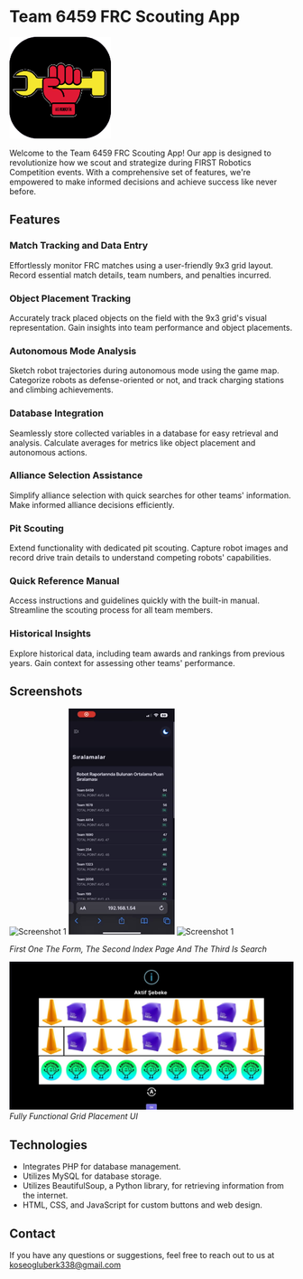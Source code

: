 # Team 6459 FRC Scouting App

![App Logo](/img/svg/apple-touch-icon.png)

Welcome to the Team 6459 FRC Scouting App! Our app is designed to revolutionize how we scout and strategize during FIRST Robotics Competition events. With a comprehensive set of features, we're empowered to make informed decisions and achieve success like never before.

## Features

### Match Tracking and Data Entry
Effortlessly monitor FRC matches using a user-friendly 9x3 grid layout. Record essential match details, team numbers, and penalties incurred.

### Object Placement Tracking
Accurately track placed objects on the field with the 9x3 grid's visual representation. Gain insights into team performance and object placements.

### Autonomous Mode Analysis
Sketch robot trajectories during autonomous mode using the game map. Categorize robots as defense-oriented or not, and track charging stations and climbing achievements.

### Database Integration
Seamlessly store collected variables in a database for easy retrieval and analysis. Calculate averages for metrics like object placement and autonomous actions.

### Alliance Selection Assistance
Simplify alliance selection with quick searches for other teams' information. Make informed alliance decisions efficiently.

### Pit Scouting
Extend functionality with dedicated pit scouting. Capture robot images and record drive train details to understand competing robots' capabilities.

### Quick Reference Manual
Access instructions and guidelines quickly with the built-in manual. Streamline the scouting process for all team members.

### Historical Insights
Explore historical data, including team awards and rankings from previous years. Gain context for assessing other teams' performance.

## Screenshots

![Screenshot 1](/img/github/FormUI.gif)
![Screenshot 1](/img/github/Index.gif)
![Screenshot 1](/img/github/SearchUI.gif)

*First One The Form, The Second Index Page And The Third Is Search*

![Screenshot 2](/img/github/GridUI.jpg)
*Fully Functional Grid Placement UI*

## Technologies

- Integrates PHP for database management.
- Utilizes MySQL for database storage.
- Utilizes BeautifulSoup, a Python library, for retrieving information from the internet.
- HTML, CSS, and JavaScript for custom buttons and web design.

## Contact

If you have any questions or suggestions, feel free to reach out to us at koseogluberk338@gmail.com
